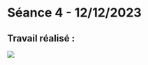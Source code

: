 # **Séance 4 - 12/12/2023**
## Travail réalisé :

![]([https://duino4projects.com/wp-content/uploads/2013/04/ardunio_mega_pinout.jpg](https://m.media-amazon.com/images/I/6122aJPEBTL._AC_UF1000,1000_QL80_.jpg)https://m.media-amazon.com/images/I/6122aJPEBTL._AC_UF1000,1000_QL80_.jpg)
